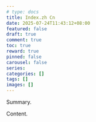 ```yaml
---
# type: docs 
title: Index.zh Cn
date: 2025-07-24T11:43:12+08:00
featured: false
draft: true
comment: true
toc: true
reward: true
pinned: false
carousel: false
series:
categories: []
tags: []
images: []
---
```


Summary.

<!--more-->

Content.
